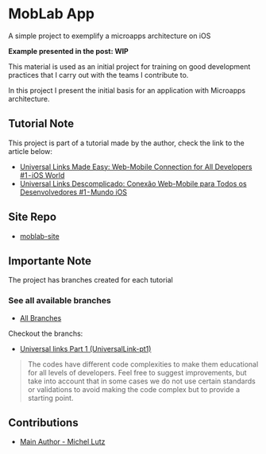 # MobLab App

A simple project to exemplify a microapps architecture on iOS


**Example presented in the post: WIP**


This material is used as an initial project for training on good development practices that I carry out with the teams I contribute to.

In this project I present the initial basis for an application with Microapps architecture.

## Tutorial Note

This project is part of a tutorial made by the author, check the link to the article below:

- [Universal Links Made Easy: Web-Mobile Connection for All Developers #1 - iOS World](https://micheltlutz.me/universal-links-made-easy-web-mobile-connection-for-all-developers-1-ios-world-99d9959f4d48)
- [Universal Links Descomplicado: Conexão Web-Mobile para Todos os Desenvolvedores #1 - Mundo iOS](https://micheltlutz.me/universal-links-descomplicado-conex%C3%A3o-web-mobile-para-todos-os-desenvolvedores-1-mundo-ios-fbc8fd068e9b)

## Site Repo

- [moblab-site](https://github.com/micheltlutz/moblab-site)

## Importante Note

The project has branches created for each tutorial

### See all available branches

- [All Branches](https://github.com/micheltlutz/moblab-ios/branches)

 Checkout the branchs:
- [Universal links Part 1 (UniversalLink-pt1)](https://github.com/micheltlutz/moblab-ios/tree/UniversalLink-pt1) 


> The codes have different code complexities to make them educational for all levels of developers. 
> Feel free to suggest improvements, but take into account that in some cases we do not use certain standards or validations to avoid making the code complex but to provide a starting point.



## Contributions

- [Main Author - Michel Lutz](https://github.com/micheltlutz)
